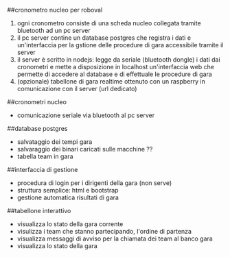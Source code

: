 ##cronometro nucleo per roboval
1. ogni cronometro consiste di una scheda nucleo collegata tramite bluetooth ad un pc server
2. il pc server contine un database postgres che registra i dati e un'interfaccia per la gstione delle procedure di gara accessibile tramite il server
3. il server è scritto in nodejs: legge da seriale (bluetooth dongle) i dati dai cronometri e mette a disposizione in localhost un'interfaccia web che permette di accedere al database e di effettuale le procedure di gara
4. (opzionale) tabellone di gara realtime ottenuto con un raspberry in comunicazione con il server (url dedicato)

##cronometri nucleo
* comunicazione seriale via bluetooth al pc server

##database postgres
* salvataggio dei tempi gara
* salvaraggio dei binari caricati sulle macchine ??
* tabella team in gara

##interfaccia di gestione
* procedura di login per i dirigenti della gara (non serve)
* struttura semplice: html e bootstrap
* gestione automatica risultati di gara

##tabellone interattivo
* visualizza lo stato della gara corrente
* visulizza i team che stanno partecipando, l'ordine di partenza
* visualizza messaggi di avviso per la chiamata dei team al banco gara
* visualizza lo stato della gara
